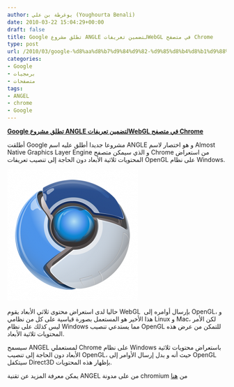 ```yaml
---
author: يوغرطة بن علي (Youghourta Benali)
date: 2010-03-22 15:04:29+00:00
draft: false
title: Google تطلق مشروع ANGLE لتضمين تعريفاتWebGL في متصفح Chrome
type: post
url: /2010/03/google-%d8%aa%d8%b7%d9%84%d9%82-%d9%85%d8%b4%d8%b1%d9%88%d8%b9-angle-%d9%84%d8%aa%d8%b6%d9%85%d9%8a%d9%86-%d8%aa%d8%b9%d8%b1%d9%8a%d9%81%d8%a7%d8%aawebgl-%d9%81%d9%8a-%d9%85%d8%aa%d8%b5%d9%81%d8%ad-ch/
categories:
- Google
- برمجيات
- متصفحات
tags:
- ANGEL
- chrome
- Google
---
```


[**Google تطلق مشروع ANGLE لتضمين تعريفاتWebGL في متصفح Chrome**](https://www.it-scoop.com/2010/03/google-%d8%aa%d8%b7%d9%84%d9%82-%d9%85%d8%b4%d8%b1%d9%88%d8%b9-angle-%d9%84%d8%aa%d8%b6%d9%85%d9%8a%d9%86-%d8%aa%d8%b9%d8%b1%d9%8a%d9%81%d8%a7%d8%aawebgl-%d9%81%d9%8a-%d9%85%d8%aa%d8%b5%d9%81%d8%ad-ch/)


أطلقت Google مشروعا جديدا أطلق عليه اسم ANGLE و هو اختصار لاسم Almost Native Graphics Layer Engine و الذي سيمكن متصفح Chrome من استعراض المحتويات ثلاثية الأبعاد دون الحاجة إلى تنصيب تعريفات OpenGL على نظام Windows.

[![](google-chromium.png)
](https://www.it-scoop.com/2010/03/google-%d8%aa%d8%b7%d9%84%d9%82-%d9%85%d8%b4%d8%b1%d9%88%d8%b9-angle-%d9%84%d8%aa%d8%b6%d9%85%d9%8a%d9%86-%d8%aa%d8%b9%d8%b1%d9%8a%d9%81%d8%a7%d8%aawebgl-%d9%81%d9%8a-%d9%85%d8%aa%d8%b5%d9%81%d8%ad-ch/)

حاليا لدى استعراض محتوى ثلاثي الأبعاد يقوم WebGL  بإرسال أوامره إلى OpenGL، و هذا الأخير هو المستعمل بصورة قياسية على كل من نظامي Linux و Mac، لكن الأمر ليس كذلك على نظام Windows مما يستدعي تنصيب OpenGL للتمكن من عرض هذه المحتويات ثلاثية الأبعاد.

سيسمح ANGEL لمستعملي Chrome على نظام Windows باستعراض محتويات ثلاثية الأبعاد دون الحاجة إلى تنصيب OpenGL، حيث أنه و بدل إرسال الأوامر إلى OpenGL سيتكفل Direct3D بإظهار هذه المحتويات.

يمكن معرفة المزيد عن تقنية ANGEL من على مدونة chromium من [هنا](http://blog.chromium.org/2010/03/introducing-angle-project.html)
